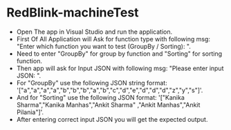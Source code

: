 # RedBlink-machineTest
<ul>
<li>Open The app in Visual Studio and run the application.</li>
<li>
First Of All Application will Ask for function type with following msg: "Enter which function you want to test (GroupBy / Sorting): ".
</li>
<li>Need to enter "GroupBy" for group by function and "Sorting" for sorting function.</li>
<li>
Then app will ask for Input JSON with following msg: "Please enter input JSON: ".
</li>
<li>
For "GroupBy" use the following JSON string format: '["a","a","a","a","b","b","b","a","b","c","d","e","d","d","d","z","y","s"]'.
</li>
<li>
And for "Sorting" use the following JSON format: '["Kanika Sharma","Kanika Manhas","Ankit Sharma" ,"Ankit Manhas","Ankit Pilania"]'.
</li>
<li>
After entering correct input JSON you will get the expected output.
</li>
</ul>
